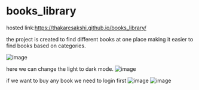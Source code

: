 # books_library

hosted link:https://thakaresakshi.github.io/books_library/

the project is created to find different books at one place making it easier to find books based on categories.

![image](https://github.com/ThakareSakshi/books_library/assets/86354291/813fcf60-1a75-4b45-96ae-95ab290b7435)


here we can change the light to dark mode.
![image](https://github.com/ThakareSakshi/books_library/assets/86354291/f622ca34-8601-4ad9-ba3c-8403dc1a3646)



if we want to buy any book we need to login first
![image](https://github.com/ThakareSakshi/books_library/assets/86354291/eb91f6eb-59fc-447f-886e-952dfa85a9bc)
![image](https://github.com/ThakareSakshi/books_library/assets/86354291/166198aa-6265-45a6-a86c-0136cceb8e33)





